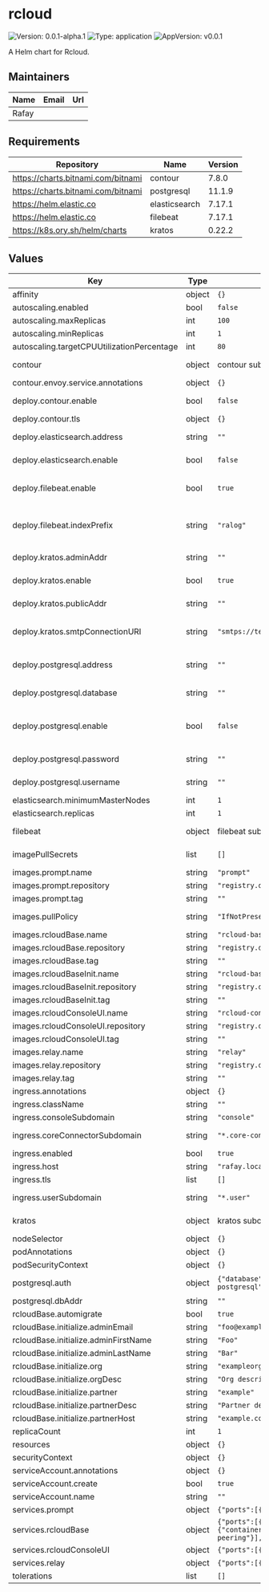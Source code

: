 # rcloud

![Version: 0.0.1-alpha.1](https://img.shields.io/badge/Version-0.0.1--alpha.1-informational?style=flat-square) ![Type: application](https://img.shields.io/badge/Type-application-informational?style=flat-square) ![AppVersion: v0.0.1](https://img.shields.io/badge/AppVersion-v0.0.1-informational?style=flat-square)

A Helm chart for Rcloud.

## Maintainers

| Name | Email | Url |
| ---- | ------ | --- |
| Rafay |  |  |

## Requirements

| Repository | Name | Version |
|------------|------|---------|
| https://charts.bitnami.com/bitnami | contour | 7.8.0 |
| https://charts.bitnami.com/bitnami | postgresql | 11.1.9 |
| https://helm.elastic.co | elasticsearch | 7.17.1 |
| https://helm.elastic.co | filebeat | 7.17.1 |
| https://k8s.ory.sh/helm/charts | kratos | 0.22.2 |

## Values

| Key | Type | Default | Description |
|-----|------|---------|-------------|
| affinity | object | `{}` |  |
| autoscaling.enabled | bool | `false` |  |
| autoscaling.maxReplicas | int | `100` |  |
| autoscaling.minReplicas | int | `1` |  |
| autoscaling.targetCPUUtilizationPercentage | int | `80` |  |
| contour | object | contour subchart overwrite | the chart will overwrite some values of contour subchart. |
| contour.envoy.service.annotations | object | `{}` | Annotations for Envoy service. |
| deploy.contour.enable | bool | `false` | install contour ingress controller when true and also setup HTTPProxy resources. |
| deploy.contour.tls | object | `{}` | TLS properties of the virtual host |
| deploy.elasticsearch.address | string | `""` | Elasticsearch address. Required when `deploy.elasticsearch.enable` is unset. |
| deploy.elasticsearch.enable | bool | `false` | Elasticsearch instance is auto deployed and managed by Helm release when true. |
| deploy.filebeat.enable | bool | `true` | Filebeat is used to collect audit logs into the system. You can disable this if you don't want audit logs. |
| deploy.filebeat.indexPrefix | string | `"ralog"` | You can use this to config the index prefixes for elasticsearch.  This has to match with your filebeat config in `filebeat.daemonset.filebeatConfig.filebeat.yml` |
| deploy.kratos.adminAddr | string | `""` | Kratos admin address. Required when `deploy.kratos.enable` is unset |
| deploy.kratos.enable | bool | `true` | Kratos instance is auto deployed and managed by Helm release when true. |
| deploy.kratos.publicAddr | string | `""` | Kratos public address. Required when `deploy.kratos.enable` is unset |
| deploy.kratos.smtpConnectionURI | string | `"smtps://test:test@mypost:1025/?skip_ssl_verify=true"` | SMTP connection URI that used by auto-deployed kratos for sending mails for example, account recovery etc. |
| deploy.postgresql.address | string | `""` | Postgresql address for example, "localhost:5432". Required when `deploy.postgresql.enable` is unset |
| deploy.postgresql.database | string | `""` | Postgresql database name. Required when `deploy.postgresql.enable` is unset. |
| deploy.postgresql.enable | bool | `false` | Postgresql db is auto deployed and managed by Helm release when true. (It is recommended to manage your own DB instance separately or use DB services like Amazon RDS in production) |
| deploy.postgresql.password | string | `""` | Postgresql password. Required when `deploy.postgresql.enable` is unset. |
| deploy.postgresql.username | string | `""` | Postgresql username. Required when `deploy.postgresql.enable` is unset. |
| elasticsearch.minimumMasterNodes | int | `1` |  |
| elasticsearch.replicas | int | `1` |  |
| filebeat | object | filebeat subchart overwrite | the chart will overwrite some values of filebear subchart. |
| imagePullSecrets | list | `[]` | If defined, uses a Secret to pull an image from a private Docker registry or repository |
| images.prompt.name | string | `"prompt"` |  |
| images.prompt.repository | string | `"registry.dev.rafay-edge.net/akshay196/prompt"` | prompt image |
| images.prompt.tag | string | `""` |  |
| images.pullPolicy | string | `"IfNotPresent"` | If defined, a imagePullPolicy applied to all deployments |
| images.rcloudBase.name | string | `"rcloud-base"` |  |
| images.rcloudBase.repository | string | `"registry.dev.rafay-edge.net/akshay196/rcloud-base"` | rcloud base image |
| images.rcloudBase.tag | string | `""` |  |
| images.rcloudBaseInit.name | string | `"rcloud-base-init"` |  |
| images.rcloudBaseInit.repository | string | `"registry.dev.rafay-edge.net/akshay196-temp/rcloud-base-init"` | rcloud base initialize image |
| images.rcloudBaseInit.tag | string | `""` |  |
| images.rcloudConsoleUI.name | string | `"rcloud-console-ui"` |  |
| images.rcloudConsoleUI.repository | string | `"registry.dev.rafay-edge.net/akshay196-temp/rcloud-console-ui"` | rcloud console ui image |
| images.rcloudConsoleUI.tag | string | `""` |  |
| images.relay.name | string | `"relay"` |  |
| images.relay.repository | string | `"registry.dev.rafay-edge.net/akshay196/relay"` | relay image |
| images.relay.tag | string | `""` |  |
| ingress.annotations | object | `{}` |  |
| ingress.className | string | `""` |  |
| ingress.consoleSubdomain | string | `"console"` | subdomain used to display console UI |
| ingress.coreConnectorSubdomain | string | `"*.core-connector"` | a wildcard subdomain used for relay connection from target clusters |
| ingress.enabled | bool | `true` |  |
| ingress.host | string | `"rafay.local"` | Host |
| ingress.tls | list | `[]` | Ingress TLS for console |
| ingress.userSubdomain | string | `"*.user"` | a wildcard subdomain used for relay connection from end user |
| kratos | object | kratos subchart overwrite | the chart will overwrite some values of kratos subchart. |
| nodeSelector | object | `{}` |  |
| podAnnotations | object | `{}` | Annotations for the all deployed pods |
| podSecurityContext | object | `{}` |  |
| postgresql.auth | object | `{"database":"admindb","enablePostgresUser":false,"existingSecret":"rcloud-postgresql","password":"admindbpassword","username":"admindbuser"}` | When `deploy.postgresql.enable` is true postgres instance is created with this credentials. |
| postgresql.dbAddr | string | `""` |  |
| rcloudBase.automigrate | bool | `true` | Enable rcloud-base migrations |
| rcloudBase.initialize.adminEmail | string | `"foo@example.com"` | Admin email address |
| rcloudBase.initialize.adminFirstName | string | `"Foo"` | Admin first name |
| rcloudBase.initialize.adminLastName | string | `"Bar"` | Admin last name |
| rcloudBase.initialize.org | string | `"exampleorg"` | Initial organization name |
| rcloudBase.initialize.orgDesc | string | `"Org description"` | Initial organization description |
| rcloudBase.initialize.partner | string | `"example"` | Initial partner name |
| rcloudBase.initialize.partnerDesc | string | `"Partner description"` | Initial partner description |
| rcloudBase.initialize.partnerHost | string | `"example.com"` | Initial partner host |
| replicaCount | int | `1` | Number of replicas in deployment |
| resources | object | `{}` |  |
| securityContext | object | `{}` |  |
| serviceAccount.annotations | object | `{}` |  |
| serviceAccount.create | bool | `true` |  |
| serviceAccount.name | string | `""` |  |
| services.prompt | object | `{"ports":[{"containerPort":7009,"name":"http"}],"type":"ClusterIP"}` | prompt service config |
| services.rcloudBase | object | `{"ports":[{"containerPort":11000,"name":"http"},{"containerPort":10000,"name":"rpc"},{"containerPort":10001,"name":"relay-peering"}],"type":"ClusterIP"}` | rcloud base service config |
| services.rcloudConsoleUI | object | `{"ports":[{"containerPort":80,"name":"nginx"}],"type":"ClusterIP"}` | rcloud console service config |
| services.relay | object | `{"ports":[{"containerPort":443,"name":"https"}],"type":"ClusterIP"}` | relay service config |
| tolerations | list | `[]` |  |

